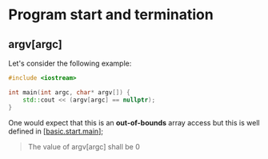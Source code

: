 # Program start and termination

## argv[argc]
Let's consider the following example:
```cpp
#include <iostream>

int main(int argc, char* argv[]) {
    std::cout << (argv[argc] == nullptr);
}
```
One would expect that this is an **out-of-bounds** array access but this is well defined in [[basic.start.main](https://timsong-cpp.github.io/cppwp/n4659/basic.start.main#2)];
>The value of argv[argc] shall be 0
